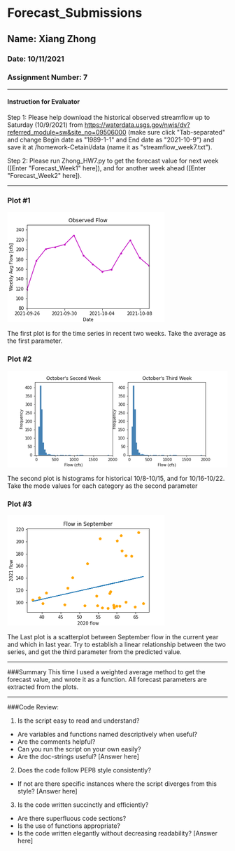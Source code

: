 # Forecast_Submissions

## Name: Xiang Zhong

### Date: 10/11/2021

### Assignment Number: 7

---
#### Instruction for Evaluator
Step 1: Please help download the historical observed streamflow up to Saturday (10/9/2021) from https://waterdata.usgs.gov/nwis/dv?referred_module=sw&site_no=09506000 (make sure click "Tab-separated" and change Begin date as "1989-1-1" and End date as "2021-10-9") and save it at /homework-Cetaini/data (name it as "streamflow_week7.txt").

Step 2: Please run Zhong_HW7.py to get the forecast value for next week ([Enter "Forecast_Week1" here]), and for another week ahead ([Enter "Forecast_Week2" here]).

---

### Plot #1
![Getting Started](Plot_1.png)

The first plot is for the time series in recent two weeks. Take the average as the first parameter.

### Plot #2
![Getting Started](Plot_2.png)

The second plot is histograms for historical 10/8-10/15, and for 10/16-10/22. Take the mode values for each category as the second parameter

### Plot #3
![Getting Started](Plot_3.png)

The Last plot is a scatterplot between September flow in the current year and which in last year. Try to establish a linear relationship between the two series, and get the third parameter from the predicted value.

---
###Summary
This time I used a weighted average method to get the forecast value, and wrote it as a function. All forecast parameters are extracted from the plots.

---
###Code Review:
1. Is the script easy to read and understand?
- Are variables and functions named descriptively when useful?
- Are the comments helpful?
- Can you run the script on your own easily?
- Are the doc-strings useful?
  [Answer here]
2. Does the code follow PEP8 style consistently?
- If not are there specific instances where the script diverges from this style?
  [Answer here]
3. Is the code written succinctly and efficiently?
- Are there superfluous code sections?
- Is the use of functions appropriate?
- Is the code written elegantly without decreasing readability?
  [Answer here]
